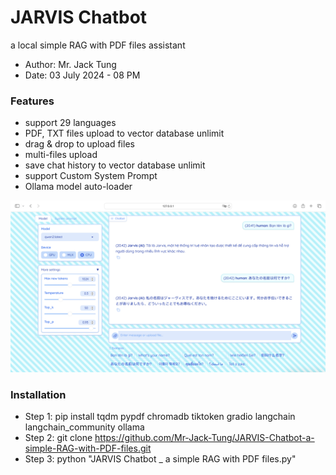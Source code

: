 # JARVIS Chatbot
a local simple RAG with PDF files assistant

- Author: Mr. Jack Tung
- Date: 03 July 2024 - 08 PM

### Features
- support 29 languages
- PDF, TXT files upload to vector database unlimit
- drag & drop to upload files
- multi-files upload
- save chat history to vector database unlimit
- support Custom System Prompt
- Ollama model auto-loader

![alt-text](https://github.com/Mr-Jack-Tung/JARVIS-Chatbot-a-simple-RAG-with-PDF-files/blob/main/JARVIS%20Chatbot%20_%20Screenshot%202024-07-03.png)

### Installation
- Step 1: pip install tqdm pypdf chromadb tiktoken gradio langchain langchain_community ollama
- Step 2: git clone https://github.com/Mr-Jack-Tung/JARVIS-Chatbot-a-simple-RAG-with-PDF-files.git
- Step 3: python "JARVIS Chatbot _ a simple RAG with PDF files.py"
